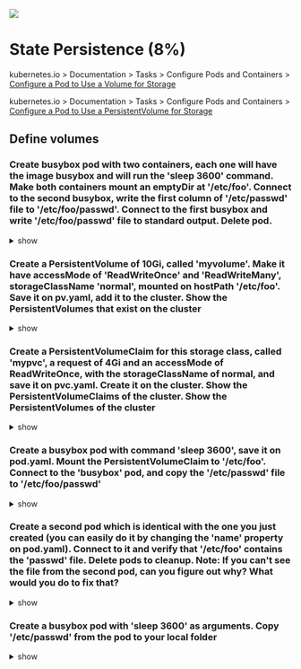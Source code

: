 ![](https://gaforgithub.azurewebsites.net/api?repo=CKAD-exercises/state&empty)
# State Persistence (8%)

kubernetes.io > Documentation > Tasks > Configure Pods and Containers > [Configure a Pod to Use a Volume for Storage](https://kubernetes.io/docs/tasks/configure-pod-container/configure-volume-storage/)

kubernetes.io > Documentation > Tasks > Configure Pods and Containers > [Configure a Pod to Use a PersistentVolume for Storage](https://kubernetes.io/docs/tasks/configure-pod-container/configure-persistent-volume-storage/)

## Define volumes 

### Create busybox pod with two containers, each one will have the image busybox and will run the 'sleep 3600' command. Make both containers mount an emptyDir at '/etc/foo'. Connect to the second busybox, write the first column of '/etc/passwd' file to '/etc/foo/passwd'. Connect to the first busybox and write '/etc/foo/passwd' file to standard output. Delete pod.

<details><summary>show</summary>
<p>

*This question is probably a better fit for the 'Multi-container-pods' section but I'm keeping it here as it will help you get acquainted with state*

Easiest way to do this is to create a template pod with:

```bash
kubectl run busybox --image=busybox --restart=Never -o yaml --dry-run=client -- /bin/sh -c 'sleep 3600' > pod.yaml
vi pod.yaml
```
Copy paste the container definition and type the lines that have a comment in the end:

```YAML
apiVersion: v1
kind: Pod
metadata:
  creationTimestamp: null
  labels:
    run: busybox
  name: busybox
spec:
  dnsPolicy: ClusterFirst
  restartPolicy: Never
  containers:
  - command:
    - /bin/sh
    - -c
    - sleep 3600
    image: busybox
    imagePullPolicy: IfNotPresent
    name: busybox
    resources: {}
    volumeMounts: #
    - name: myvolume #
      mountPath: /etc/foo #
  - command:
    - /bin/sh
    - -c
    - sleep 3600
    image: busybox
    name: busybox2 # don't forget to change the name during copy paste, must be different from the first container's name!
    volumeMounts: #
    - name: myvolume #
      mountPath: /etc/foo #
  volumes: #
  - name: myvolume #
    emptyDir: {} #
```
In case you forget to add ```bash -- /bin/sh -c 'sleep 3600'``` in template pod create command, you can include command field in config file

```YAML
spec:
  containers:
  - image: busybox
    name: busybox
    command: ["/bin/sh", "-c", "sleep 3600"]
```

Connect to the second container:

```bash
kubectl exec -it busybox -c busybox2 -- /bin/sh
cat /etc/passwd | cut -f 1 -d ':' > /etc/foo/passwd # instead of cut command you can use awk -F ":" '{print $1}'
cat /etc/foo/passwd # confirm that stuff has been written successfully
exit
```

Connect to the first container:

```bash
kubectl exec -it busybox -c busybox -- /bin/sh
mount | grep foo # confirm the mounting
cat /etc/foo/passwd
exit
kubectl delete po busybox
```

</p>
</details>


### Create a PersistentVolume of 10Gi, called 'myvolume'. Make it have accessMode of 'ReadWriteOnce' and 'ReadWriteMany', storageClassName 'normal', mounted on hostPath '/etc/foo'. Save it on pv.yaml, add it to the cluster. Show the PersistentVolumes that exist on the cluster

<details><summary>show</summary>
<p>

```bash
vi pv.yaml
```

```YAML
kind: PersistentVolume
apiVersion: v1
metadata:
  name: myvolume
spec:
  storageClassName: normal
  capacity:
    storage: 10Gi
  accessModes:
    - ReadWriteOnce
    - ReadWriteMany
  hostPath:
    path: /etc/foo
```

Show the PersistentVolumes:

```bash
kubectl create -f pv.yaml
# will have status 'Available'
kubectl get pv
```

</p>
</details>

### Create a PersistentVolumeClaim for this storage class, called 'mypvc', a request of 4Gi and an accessMode of ReadWriteOnce, with the storageClassName of normal, and save it on pvc.yaml. Create it on the cluster. Show the PersistentVolumeClaims of the cluster. Show the PersistentVolumes of the cluster

<details><summary>show</summary>
<p>

```bash
vi pvc.yaml
```

```YAML
kind: PersistentVolumeClaim
apiVersion: v1
metadata:
  name: mypvc
spec:
  storageClassName: normal
  accessModes:
    - ReadWriteOnce
  resources:
    requests:
      storage: 4Gi
```

Create it on the cluster:

```bash
kubectl create -f pvc.yaml
```

Show the PersistentVolumeClaims and PersistentVolumes:

```bash
kubectl get pvc # will show as 'Bound'
kubectl get pv # will show as 'Bound' as well
```

</p>
</details>

### Create a busybox pod with command 'sleep 3600', save it on pod.yaml. Mount the PersistentVolumeClaim to '/etc/foo'. Connect to the 'busybox' pod, and copy the '/etc/passwd' file to '/etc/foo/passwd'

<details><summary>show</summary>
<p>

Create a skeleton pod:

```bash
kubectl run busybox --image=busybox --restart=Never -o yaml --dry-run=client -- /bin/sh -c 'sleep 3600' > pod.yaml
vi pod.yaml
```

Add the lines that finish with a comment:

```YAML
apiVersion: v1
kind: Pod
metadata:
  creationTimestamp: null
  labels:
    run: busybox
  name: busybox
spec:
  containers:
  - command:
    - /bin/sh
    - -c
    - sleep 3600
    image: busybox
    imagePullPolicy: IfNotPresent
    name: busybox
    resources: {}
    volumeMounts: #
    - name: myvolume #
      mountPath: /etc/foo #
  dnsPolicy: ClusterFirst
  restartPolicy: Never
  volumes: #
  - name: myvolume #
    persistentVolumeClaim: #
      claimName: mypvc #
status: {}
```

Create the pod:

```bash
kubectl create -f pod.yaml
```

Connect to the pod and copy '/etc/passwd' to '/etc/foo/passwd':

```bash
kubectl exec busybox -it -- cp /etc/passwd /etc/foo/passwd
```

</p>
</details>

### Create a second pod which is identical with the one you just created (you can easily do it by changing the 'name' property on pod.yaml). Connect to it and verify that '/etc/foo' contains the 'passwd' file. Delete pods to cleanup. Note: If you can't see the file from the second pod, can you figure out why? What would you do to fix that?



<details><summary>show</summary>
<p>

Create the second pod, called busybox2:

```bash
vim pod.yaml
# change 'metadata.name: busybox' to 'metadata.name: busybox2'
kubectl create -f pod.yaml
kubectl exec busybox2 -- ls /etc/foo # will show 'passwd'
# cleanup
kubectl delete po busybox busybox2
kubectl delete pvc mypvc
kubectl delete pv myvolume
```

If the file doesn't show on the second pod but it shows on the first, it has most likely been scheduled on a different node.

```bash
# check which nodes the pods are on
kubectl get po busybox -o wide
kubectl get po busybox2 -o wide
```

If they are on different nodes, you won't see the file, because we used the `hostPath` volume type.
If you need to access the same files in a multi-node cluster, you need a volume type that is independent of a specific node.
There are lots of different types per cloud provider [(see here)](https://kubernetes.io/docs/concepts/storage/persistent-volumes/#types-of-persistent-volumes), a general solution could be to use NFS.

</p>
</details>

### Create a busybox pod with 'sleep 3600' as arguments. Copy '/etc/passwd' from the pod to your local folder

<details><summary>show</summary>
<p>

```bash
kubectl run busybox --image=busybox --restart=Never -- sleep 3600
kubectl cp busybox:/etc/passwd ./passwd # kubectl cp command
# previous command might report an error, feel free to ignore it since copy command works
cat passwd
```

</p>
</details>
